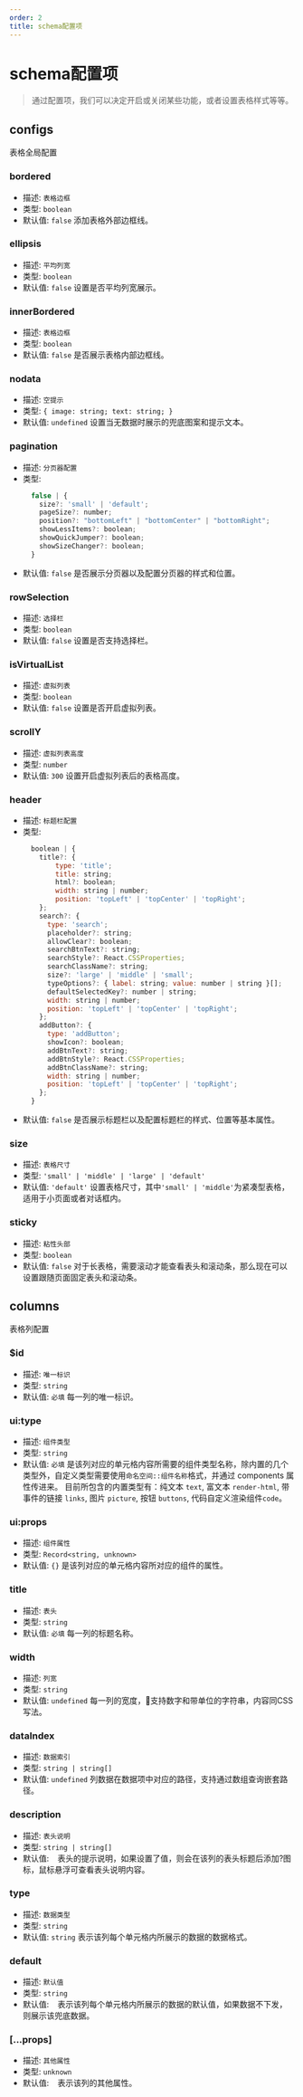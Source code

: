```yaml
---
order: 2
title: schema配置项
---
```


# schema配置项

> 通过配置项，我们可以决定开启或关闭某些功能，或者设置表格样式等等。

## configs
表格全局配置

### bordered
- 描述: `表格边框`
- 类型: `boolean`
- 默认值: `false`
添加表格外部边框线。

### ellipsis
- 描述: `平均列宽`
- 类型: `boolean`
- 默认值: `false`
设置是否平均列宽展示。

### innerBordered
- 描述: `表格边框`
- 类型: `boolean`
- 默认值: `false`
是否展示表格内部边框线。

### nodata
- 描述: `空提示`
- 类型: `{ image: string; text: string; }`
- 默认值: `undefined`
设置当无数据时展示的兜底图案和提示文本。

### pagination
- 描述: `分页器配置`
- 类型:
  ```js
    false | {
      size?: 'small' | 'default';
      pageSize?: number;
      position?: "bottomLeft" | "bottomCenter" | "bottomRight";
      showLessItems?: boolean;
      showQuickJumper?: boolean;
      showSizeChanger?: boolean;
    }
  ```
- 默认值: `false`
是否展示分页器以及配置分页器的样式和位置。

### rowSelection
- 描述: `选择栏`
- 类型: `boolean`
- 默认值: `false`
设置是否支持选择栏。

### isVirtualList
- 描述: `虚拟列表`
- 类型: `boolean`
- 默认值: `false`
设置是否开启虚拟列表。

### scrollY
- 描述: `虚拟列表高度`
- 类型: `number`
- 默认值: `300`
设置开启虚拟列表后的表格高度。

### header
- 描述: `标题栏配置`
- 类型:
  ```js
    boolean | {
      title?: {
          type: 'title';
          title: string;
          html?: boolean;
          width: string | number;
          position: 'topLeft' | 'topCenter' | 'topRight';
      };
      search?: {
        type: 'search';
        placeholder?: string;
        allowClear?: boolean;
        searchBtnText?: string;
        searchStyle?: React.CSSProperties;
        searchClassName?: string;
        size?: 'large' | 'middle' | 'small';
        typeOptions?: { label: string; value: number | string }[];
        defaultSelectedKey?: number | string;
        width: string | number;
        position: 'topLeft' | 'topCenter' | 'topRight';
      };
      addButton?: {
        type: 'addButton';
        showIcon?: boolean;
        addBtnText?: string;
        addBtnStyle?: React.CSSProperties;
        addBtnClassName?: string;
        width: string | number;
        position: 'topLeft' | 'topCenter' | 'topRight';
      };
    }
  ```
- 默认值: `false`
是否展示标题栏以及配置标题栏的样式、位置等基本属性。

### size
- 描述: `表格尺寸`
- 类型: `'small' | 'middle' | 'large' | 'default'`
- 默认值: `'default'`
设置表格尺寸，其中`'small' | 'middle'`为紧凑型表格，适用于小页面或者对话框内。

### sticky
- 描述: `粘性头部`
- 类型: `boolean`
- 默认值: `false`
对于长表格，需要滚动才能查看表头和滚动条，那么现在可以设置跟随页面固定表头和滚动条。


## columns
表格列配置

### $id
- 描述: `唯一标识`
- 类型: `string`
- 默认值: `必填`
每一列的唯一标识。

### ui:type
- 描述: `组件类型`
- 类型: `string`
- 默认值: `必填`
是该列对应的单元格内容所需要的组件类型名称，除内置的几个类型外，自定义类型需要使用`命名空间::组件名称`格式，并通过 components 属性传进来。
目前所包含的内置类型有：纯文本 `text`, 富文本 `render-html`, 带事件的链接 `links`, 图片 `picture`, 按钮 `buttons`, 代码自定义渲染组件`code`。

### ui:props
- 描述: `组件属性`
- 类型: `Record<string, unknown>`
- 默认值: `{}`
是该列对应的单元格内容所对应的组件的属性。

### title
- 描述: `表头`
- 类型: `string`
- 默认值: `必填`
每一列的标题名称。

### width
- 描述: `列宽`
- 类型: `string`
- 默认值: `undefined`
每一列的宽度，支持数字和带单位的字符串，内容同CSS写法。

### dataIndex
- 描述: `数据索引`
- 类型: `string | string[]`
- 默认值: `undefined`
列数据在数据项中对应的路径，支持通过数组查询嵌套路径。

### description
- 描述: `表头说明`
- 类型: `string | string[]`
- 默认值: ` `
表头的提示说明，如果设置了值，则会在该列的表头标题后添加?图标，鼠标悬浮可查看表头说明内容。

### type
- 描述: `数据类型`
- 类型: `string`
- 默认值: `string`
表示该列每个单元格内所展示的数据的数据格式。

### default
- 描述: `默认值`
- 类型: `string`
- 默认值: ` `
表示该列每个单元格内所展示的数据的默认值，如果数据不下发，则展示该兜底数据。

### [...props]
- 描述: `其他属性`
- 类型: `unknown`
- 默认值: ` `
表示该列的其他属性。
